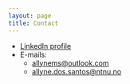 ```yaml
---
layout: page
title: Contact
---
```


+ [LinkedIn profile](https://www.linkedin.com/in/allyne-dos-santos)
+ E-mails:
  + <a href="mailto:allynems@outlook.com">allynems@outlook.com</a>
  + <a href="mailto:allyne.dos.santos@ntnu.no">allyne.dos.santos@ntnu.no</a>
